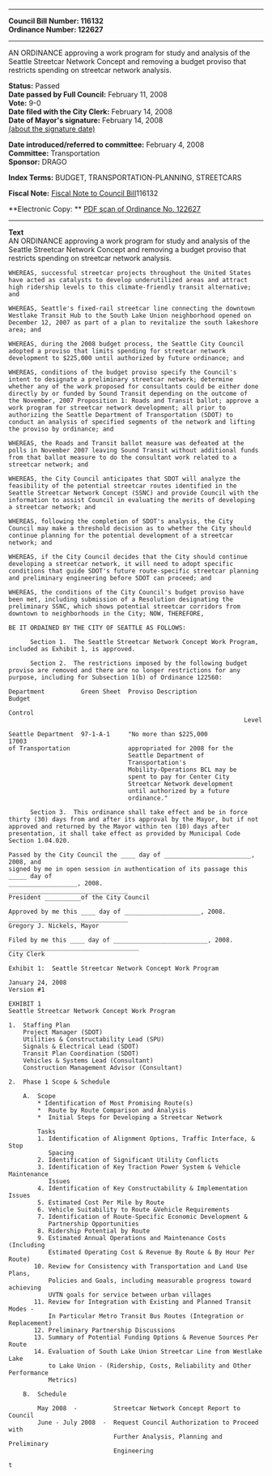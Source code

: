 * * * * *  
  
**Council Bill Number: [](#h0)[](#h2)116132**   
**Ordinance Number: 122627**  
  
* * * * *  
  
AN ORDINANCE approving a work program for study and analysis of the Seattle Streetcar Network Concept and removing a budget proviso that restricts spending on streetcar network analysis.  
  
**Status:** Passed   
**Date passed by Full Council:** February 11, 2008   
**Vote:** 9-0   
**Date filed with the City Clerk:** February 14, 2008   
**Date of Mayor's signature:** February 14, 2008   
[(about the signature date)](/~public/approvaldate.htm)   
  
  
**Date introduced/referred to committee:** February 4, 2008   
**Committee:** Transportation   
**Sponsor:** DRAGO   
  
**Index Terms:** BUDGET, TRANSPORTATION-PLANNING, STREETCARS  
  
**Fiscal Note:** [Fiscal Note to Council Bill](http://clerk.seattle.gov/~public/fnote/116132.htm)[](#h1)[](#h3)116132  
  
**Electronic Copy: ** [PDF scan of Ordinance No. 122627](/~archives/Ordinances/Ord_122627.pdf)  
  
* * * * *  
  
**Text**  
    AN ORDINANCE approving a work program for study and analysis of the  
    Seattle Streetcar Network Concept and removing a budget proviso that  
    restricts spending on streetcar network analysis.  
  
    WHEREAS, successful streetcar projects throughout the United States  
    have acted as catalysts to develop underutilized areas and attract  
    high ridership levels to this climate-friendly transit alternative;  
    and  
  
    WHEREAS, Seattle's fixed-rail streetcar line connecting the downtown  
    Westlake Transit Hub to the South Lake Union neighborhood opened on  
    December 12, 2007 as part of a plan to revitalize the south lakeshore  
    area; and  
  
    WHEREAS, during the 2008 budget process, the Seattle City Council  
    adopted a proviso that limits spending for streetcar network  
    development to $225,000 until authorized by future ordinance; and  
  
    WHEREAS, conditions of the budget proviso specify the Council's  
    intent to designate a preliminary streetcar network; determine  
    whether any of the work proposed for consultants could be either done  
    directly by or funded by Sound Transit depending on the outcome of  
    the November, 2007 Proposition 1: Roads and Transit ballot; approve a  
    work program for streetcar network development; all prior to  
    authorizing the Seattle Department of Transportation (SDOT) to  
    conduct an analysis of specified segments of the network and lifting  
    the proviso by ordinance; and  
  
    WHEREAS, the Roads and Transit ballot measure was defeated at the  
    polls in November 2007 leaving Sound Transit without additional funds  
    from that ballot measure to do the consultant work related to a  
    streetcar network; and  
  
    WHEREAS, the City Council anticipates that SDOT will analyze the  
    feasibility of the potential streetcar routes identified in the  
    Seattle Streetcar Network Concept (SSNC) and provide Council with the  
    information to assist Council in evaluating the merits of developing  
    a streetcar network; and  
  
    WHEREAS, following the completion of SDOT's analysis, the City  
    Council may make a threshold decision as to whether the City should  
    continue planning for the potential development of a streetcar  
    network; and  
  
    WHEREAS, if the City Council decides that the City should continue  
    developing a streetcar network, it will need to adopt specific  
    conditions that guide SDOT's future route-specific streetcar planning  
    and preliminary engineering before SDOT can proceed; and  
  
    WHEREAS, the conditions of the City Council's budget proviso have  
    been met, including submission of a Resolution designating the  
    preliminary SSNC, which shows potential streetcar corridors from  
    downtown to neighborhoods in the City; NOW, THEREFORE,  
  
    BE IT ORDAINED BY THE CITY OF SEATTLE AS FOLLOWS:  
  
          Section 1.  The Seattle Streetcar Network Concept Work Program,  
    included as Exhibit 1, is approved.  
  
          Section 2.  The restrictions imposed by the following budget  
    proviso are removed and there are no longer restrictions for any  
    purpose, including for Subsection 1(b) of Ordinance 122560:  
  
    Department          Green Sheet  Proviso Description             Budget  
                                                                     Control  
                                                                     Level  
  
    Seattle Department  97-1-A-1     "No more than $225,000           17003  
    of Transportation                appropriated for 2008 for the  
                                     Seattle Department of  
                                     Transportation's  
                                     Mobility-Operations BCL may be  
                                     spent to pay for Center City  
                                     Streetcar Network development  
                                     until authorized by a future  
                                     ordinance."  
  
          Section 3.  This ordinance shall take effect and be in force  
    thirty (30) days from and after its approval by the Mayor, but if not  
    approved and returned by the Mayor within ten (10) days after  
    presentation, it shall take effect as provided by Municipal Code  
    Section 1.04.020.  
  
    Passed by the City Council the ____ day of ________________________, 2008, and  
    signed by me in open session in authentication of its passage this  _____ day of  
    ___________________, 2008.  
    _________________________________  
    President __________of the City Council  
  
    Approved by me this ____ day of _____________________, 2008.  
    _________________________________  
    Gregory J. Nickels, Mayor  
  
    Filed by me this ____ day of __________________________, 2008.  
    ____________________________________  
    City Clerk  
  
    Exhibit 1:  Seattle Streetcar Network Concept Work Program  
  
    January 24, 2008  
    Version #1  
  
    EXHIBIT 1  
    Seattle Streetcar Network Concept Work Program  
  
    1.  Staffing Plan  
        Project Manager (SDOT)  
        Utilities & Constructability Lead (SPU)  
        Signals & Electrical Lead (SDOT)  
        Transit Plan Coordination (SDOT)  
        Vehicles & Systems Lead (Consultant)  
        Construction Management Advisor (Consultant)  
  
    2.  Phase 1 Scope & Schedule  
  
        A.  Scope  
            * Identification of Most Promising Route(s)  
            *  Route by Route Comparison and Analysis  
            *  Initial Steps for Developing a Streetcar Network  
  
            Tasks  
            1. Identification of Alignment Options, Traffic Interface, & Stop  
               Spacing  
            2. Identification of Significant Utility Conflicts  
            3. Identification of Key Traction Power System & Vehicle Maintenance  
               Issues  
            4. Identification of Key Constructability & Implementation Issues  
            5. Estimated Cost Per Mile by Route  
            6. Vehicle Suitability to Route &Vehicle Requirements  
            7. Identification of Route-Specific Economic Development &  
               Partnership Opportunities  
            8. Ridership Potential by Route  
            9. Estimated Annual Operations and Maintenance Costs (Including  
               Estimated Operating Cost & Revenue By Route & By Hour Per Route)  
           10. Review for Consistency with Transportation and Land Use Plans,  
               Policies and Goals, including measurable progress toward achieving  
               UVTN goals for service between urban villages  
           11. Review for Integration with Existing and Planned Transit Modes -  
               In Particular Metro Transit Bus Routes (Integration or Replacement)  
           12. Preliminary Partnership Discussions  
           13. Summary of Potential Funding Options & Revenue Sources Per Route  
           14. Evaluation of South Lake Union Streetcar Line from Westlake Lake  
               to Lake Union - (Ridership, Costs, Reliability and Other Performance  
               Metrics)  
  
        B.  Schedule  
  
            May 2008  -          Streetcar Network Concept Report to Council  
            June - July 2008  -  Request Council Authorization to Proceed with  
                                 Further Analysis, Planning and Preliminary  
                                 Engineering  
  
    t  

